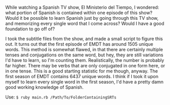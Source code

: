 While watching a Spanish TV show, El Ministerio del Tiempo, I wondered: what portion of Spanish is contained within one episode of this show? Would it be possible to learn Spanish just by going through this TV show, and memorizing every single word that I come across? Would I have a good foundation to go off of?

I took the subtitle files from the show, and made a small script to figure this out. It turns out that the first episode of EMDT has around 1505 unique words. This method is somewhat flawed, in that there are certainly multiple tenses and conjugations on the same word, but hey, they are still variations I'd have to learn, so I'm counting them. Realistically, the number is probably far higher. There may be verbs that are only conjugated in one form here, or in one tense. This is a good starting statistic for me though, anyway. The first season of EMDT contains 6437 unique words. I think if I took it upon myself to learn every single word in the first season, I'd have a pretty damn good working knowledge of Spanish.

Use: `$ ruby main.rb /Path/To/FolderContainingSRTs`
